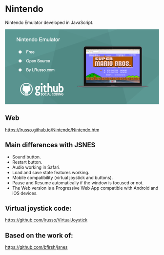 # Nintendo

Nintendo Emulator developed in JavaScript.

![alt screenshot](https://raw.githubusercontent.com/lrusso/Nintendo/master/Nintendo.png)

## Web

https://lrusso.github.io/Nintendo/Nintendo.htm

## Main differences with JSNES

* Sound button.
* Restart button.
* Audio working in Safari.
* Load and save state features working.
* Mobile compatibility (virtual joystick and buttons).
* Pause and Resume automatically if the window is focused or not.
* The Web version is a Progressive Web App compatible with Android and iOS devices.

## Virtual joystick code:

https://github.com/lrusso/VirtualJoystick

## Based on the work of:

https://github.com/bfirsh/jsnes
